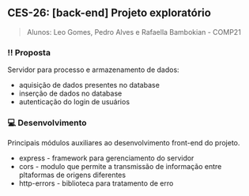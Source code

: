 ## **CES-26: [back-end] Projeto exploratório**
> Alunos: 
> Leo Gomes, Pedro Alves e Rafaella Bambokian - COMP21

### :bangbang: Proposta
Servidor para processo e armazenamento de dados:
- aquisição de dados presentes no database
- inserção de dados no database
- autenticação do login de usuários

### :computer: Desenvolvimento
Principais módulos auxiliares ao desenvolvimento front-end do projeto.
- express - framework para gerenciamento do servidor
- cors - modulo que permite a transmissão de informação entre pltaformas de origens diferentes
- http-errors - biblioteca para tratamento de erro
